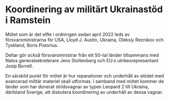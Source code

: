 # Koordinering av militärt Ukrainastöd i Ramstein

Mötet som är det elfte i ordningen sedan april 2022 leds av försvarsministrarna för USA, Lloyd J. Austin, Ukraina, Oleksiy Reznikov och Tyskland, Boris Pistorius.

Deltar gör också försvarsministrar från ett 50\-tal länder tillsammans med Natos generalsekreterare Jens Stoltenberg och EU:s utrikesrepresentant Josip Borrell.

En särskild punkt för mötet är hur reparationer och underhåll av stödet med avancerad militär materiel skall utformas. I samband med mötet kommer de länder som har donerat stridsvagnar av typen Leopard 2 till Ukraina, däribland Sverige, att diskutera koordinering av underhåll av dessa vagnar.
